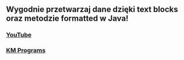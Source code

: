 ## Wygodnie przetwarzaj dane dzięki text blocks oraz metodzie formatted w Java!

### [YouTube](https://youtu.be/9xJSZ7NNROo)
### [KM Programs](https://km-programs.pl/)